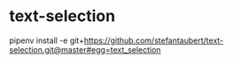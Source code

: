 # text-selection

pipenv install -e git+https://github.com/stefantaubert/text-selection.git@master#egg=text_selection
